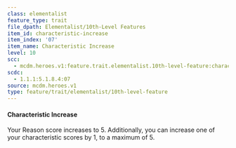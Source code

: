 ```yaml
---
class: elementalist
feature_type: trait
file_dpath: Elementalist/10th-Level Features
item_id: characteristic-increase
item_index: '07'
item_name: Characteristic Increase
level: 10
scc:
  - mcdm.heroes.v1:feature.trait.elementalist.10th-level-feature:characteristic-increase
scdc:
  - 1.1.1:5.1.8.4:07
source: mcdm.heroes.v1
type: feature/trait/elementalist/10th-level-feature
---
```


#### Characteristic Increase

Your Reason score increases to 5. Additionally, you can increase one of your characteristic scores by 1, to a maximum of 5.
